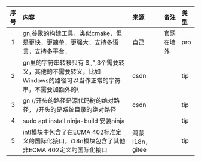 | 序号  | 内容                                                                                                                               | 来源       | 备注                                                                                                                                                                       | 类型      |
|:---:|:---------------------------------------------------------------------------------------------------------------------------------|:---------|:-----------------------------------|:--------|
|1| gn,谷歌的构建工具，类似cmake，但是更快，更简单，更强大，支持多语言，支持多平台，                                                                                     | 自己 | 官网在墙外| pro |
|2| gn里的字符串转移只有 $,\,",3个需要转义，其他的不需要转义，比如Windows的路径可以当作正常的字符串，不需要加额外的\                                                                | csdn | | tip |
|3| gn //开头的路径是源代码树的绝对路径， /开头的是系统目录的绝对路径                                                                                             | csdn |  | tip |
|4| sudo apt install ninja-build 安装ninja                                                                                             |  | | tip |
|5| intl模块中包含了在ECMA 402标准定义的国际化接口，i18n模块包含了其他非ECMA 402定义的国际化接口                                                                       | 鸿蒙i18n，gitee | | tip |
